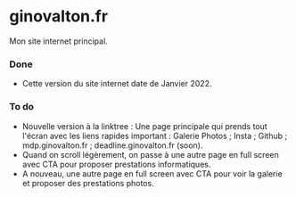 # ginovalton.fr
Mon site internet principal.

### Done
- Cette version du site internet date de Janvier 2022.

### To do
- Nouvelle version à la linktree : Une page principale qui prends tout l'écran avec les liens rapides important : Galerie Photos ; Insta ; Github ; mdp.ginovalton.fr ; deadline.ginovalton.fr (soon).
- Quand on scroll légèrement, on passe à une autre page en full screen avec CTA pour proposer prestations informatiques.
- A nouveau, une autre page en full screen avec CTA pour voir la galerie et proposer des prestations photos.
